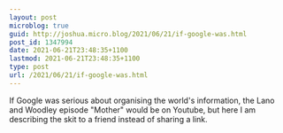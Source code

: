 ```yaml
---
layout: post
microblog: true
guid: http://joshua.micro.blog/2021/06/21/if-google-was.html
post_id: 1347994
date: 2021-06-21T23:48:35+1100
lastmod: 2021-06-21T23:48:35+1100
type: post
url: /2021/06/21/if-google-was.html
---
```

If Google was serious about organising the world's information, the Lano and Woodley episode "Mother" would be on Youtube, but here I am describing the skit to a friend instead of sharing a link.
